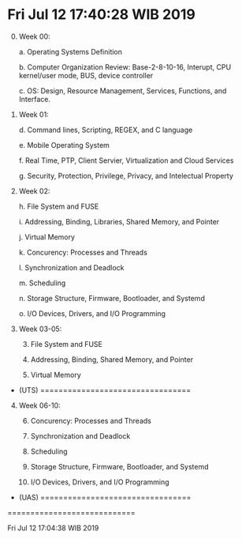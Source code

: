 ---
---
Fri Jul 12 17:40:28 WIB 2019
============================

0. Week 00:

    a. Operating Systems Definition

    b. Computer Organization Review: Base-2-8-10-16, Interupt, CPU kernel/user mode, BUS, device controller

    c. OS: Design, Resource Management, Services, Functions, and Interface.

1. Week 01:

   d. Command lines, Scripting, REGEX, and C language

   e. Mobile Operating System

   f. Real Time, PTP, Client Servier, Virtualization and Cloud Services

   g. Security, Protection, Privilege, Privacy, and Intelectual Property

2. Week 02:

   h. File System and FUSE

   i. Addressing, Binding, Libraries, Shared Memory, and Pointer

   j. Virtual Memory

   k. Concurency: Processes and Threads

   l. Synchronization and Deadlock

   m. Scheduling

   n. Storage Structure, Firmware, Bootloader, and Systemd

   o. I/O Devices, Drivers, and I/O Programming

3. Week 03-05:

   3. File System and FUSE

   4. Addressing, Binding, Shared Memory, and Pointer

   5. Virtual Memory

- (UTS) =================================

4. Week 06-10:

   6. Concurency: Processes and Threads

   7. Synchronization and Deadlock

   8. Scheduling

   9. Storage Structure, Firmware, Bootloader, and Systemd

   10. I/O Devices, Drivers, and I/O Programming

- (UAS) =================================

============================

Fri Jul 12 17:04:38 WIB 2019
